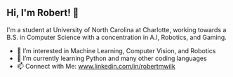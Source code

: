 

## Hi, I'm Robert! 👋
I'm a student at University of North Carolina at Charlotte, working towards a B.S. in Computer Science with a concentration in A.I, Robotics, and Gaming.
- 👀 I’m interested in Machine Learning, Computer Vision, and Robotics
- 🌱 I’m currently learning Python and many other coding languages
- 📫 Connect with Me:
www.linkedin.com/in/robertmwilk

<!---
Robert-Wilk/Robert-Wilk is a ✨ special ✨ repository because its `README.md` (this file) appears on your GitHub profile.
You can click the Preview link to take a look at your changes.
--->

